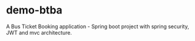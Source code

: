 # demo-btba
A Bus Ticket Booking application - Spring boot project with spring security, JWT and mvc architecture.

